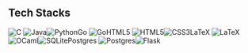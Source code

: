 ## Tech Stacks
![C](https://img.shields.io/badge/c-%2300599C.svg?style=for-the-badge&logo=c&logoColor=white) ![Java](https://img.shields.io/badge/java-%23ED8B00.svg?style=for-the-badge&logo=openjdk&logoColor=white)![Python](https://img.shields.io/badge/python-3670A0?style=for-the-badge&logo=python&logoColor=ffdd54)Go 	![Go](https://img.shields.io/badge/go-%2300ADD8.svg?style=for-the-badge&logo=go&logoColor=white)HTML5 	![HTML5](https://img.shields.io/badge/html5-%23E34F26.svg?style=for-the-badge&logo=html5&logoColor=white)![CSS3](https://img.shields.io/badge/css3-%231572B6.svg?style=for-the-badge&logo=css3&logoColor=white)LaTeX 	![LaTeX](https://img.shields.io/badge/latex-%23008080.svg?style=for-the-badge&logo=latex&logoColor=white)![OCaml](https://img.shields.io/badge/OCaml-%23E98407.svg?style=for-the-badge&logo=ocaml&logoColor=white)![SQLite](https://img.shields.io/badge/sqlite-%2307405e.svg?style=for-the-badge&logo=sqlite&logoColor=white)Postgres 	![Postgres](https://img.shields.io/badge/postgres-%23316192.svg?style=for-the-badge&logo=postgresql&logoColor=white)![Flask](https://img.shields.io/badge/flask-%23000.svg?style=for-the-badge&logo=flask&logoColor=white)
<!---
adrien-lrsse/adrien-lrsse is a ✨ special ✨ repository because its `README.md` (this file) appears on your GitHub profile.
You can click the Preview link to take a look at your changes.
--->
